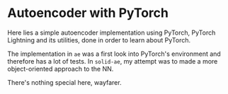 # Autoencoder with PyTorch

Here lies a simple autoencoder implementation using PyTorch, PyTorch Lightning and its utilities, done in order to learn about PyTorch.  

The implementation in `ae` was a first look into PyTorch's environment and therefore has a lot of tests. In `solid-ae`, my attempt was to made a more object-oriented approach to the NN.  

There's nothing special here, wayfarer.

